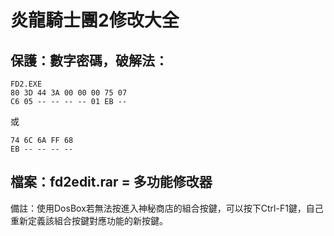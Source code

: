 # 炎龍騎士團2修改大全

## 保護：數字密碼，破解法：

```
FD2.EXE
80 3D 44 3A 00 00 00 75 07
C6 05 -- -- -- -- 01 EB --
```

或

```
74 6C 6A FF 68
EB -- -- -- --
```

## 檔案：fd2edit.rar = 多功能修改器

備註：使用DosBox若無法按進入神秘商店的組合按鍵，可以按下Ctrl-F1鍵，自己重新定義該組合按鍵對應功能的新按鍵。
